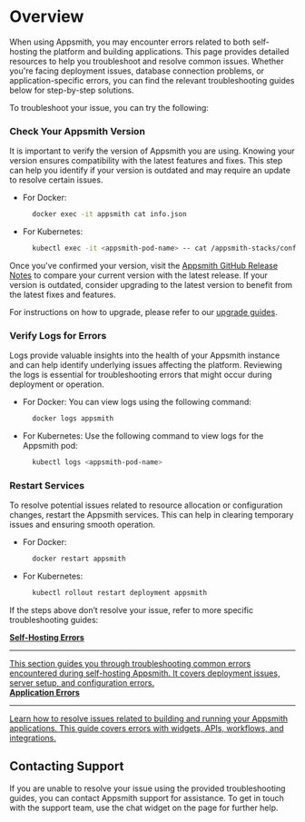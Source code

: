 # Overview

When using Appsmith, you may encounter errors related to both self-hosting the platform and building applications. This page provides detailed resources to help you troubleshoot and resolve common issues. Whether you're facing deployment issues, database connection problems, or application-specific errors, you can find the relevant troubleshooting guides below for step-by-step solutions.

To troubleshoot your issue, you can try the following:


### Check Your Appsmith Version

It is important to verify the version of Appsmith you are using. Knowing your version ensures compatibility with the latest features and fixes. This step can help you identify if your version is outdated and may require an update to resolve certain issues.


- For Docker: 

<dd>

```bash
docker exec -it appsmith cat info.json
```

</dd>

- For Kubernetes: 

<dd>

```bash
kubectl exec -it <appsmith-pod-name> -- cat /appsmith-stacks/configuration/info.json
```
</dd>

Once you've confirmed your version, visit the [Appsmith GitHub Release Notes](https://github.com/appsmithorg/appsmith/releases) to compare your current version with the latest release. If your version is outdated, consider upgrading to the latest version to benefit from the latest fixes and features.

For instructions on how to upgrade, please refer to our [upgrade guides](/getting-started/setup/instance-management).


### Verify Logs for Errors

Logs provide valuable insights into the health of your Appsmith instance and can help identify underlying issues affecting the platform. Reviewing the logs is essential for troubleshooting errors that might occur during deployment or operation.

- For Docker: You can view logs using the following command:

<dd>

```bash
docker logs appsmith
```
</dd>

- For Kubernetes: Use the following command to view logs for the Appsmith pod:

<dd>

```bash
kubectl logs <appsmith-pod-name>
```
</dd>


### Restart Services

To resolve potential issues related to resource allocation or configuration changes, restart the Appsmith services. This can help in clearing temporary issues and ensuring smooth operation.

- For Docker:

<dd>

```bash
docker restart appsmith
```
</dd>


- For Kubernetes:

<dd>

```bash
kubectl rollout restart deployment appsmith
```

</dd>


If the steps above don’t resolve your issue, refer to more specific troubleshooting guides:


<div className="containerGridSampleApp">
   <!-- Self-Hosting Errors -->
   <a className="containerAnchor containerColumnSampleAppNoGradient columnGrid column-one" href="/help-and-support/troubleshooting-guide/deployment-errors">
      <div className="containerHead">
         <div className="containerHeading">
            <b>Self-Hosting Errors</b>
         </div>
      </div>
      <hr className="gradient-hr" />
      <div className="containerDescription">
         This section guides you through troubleshooting common errors encountered during self-hosting Appsmith. It covers deployment issues, server setup, and configuration errors.
      </div>
   </a>
   <!-- Application Errors -->
   <a className="containerAnchor containerColumnSampleAppNoGradient columnGrid column-two" href="/help-and-support/troubleshooting-guide/application-errors">
      <div className="containerHead">
         <div className="containerHeading">
            <b>Application Errors</b>
         </div>
      </div>
      <hr className="gradient-hr" />
      <div className="containerDescription">
         Learn how to resolve issues related to building and running your Appsmith applications. This guide covers errors with widgets, APIs, workflows, and integrations.
      </div>
   </a>
</div>



## Contacting Support

If you are unable to resolve your issue using the provided troubleshooting guides, you can contact Appsmith support for assistance. To get in touch with the support team, use the chat widget on the page for further help.